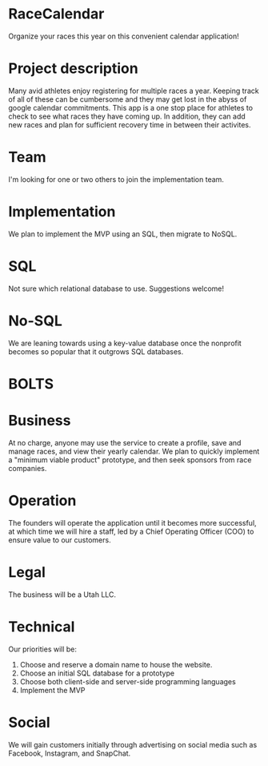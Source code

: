 # RaceCalendar
Organize your races this year on this convenient calendar application!

# Project description
Many avid athletes enjoy registering for multiple races a year. Keeping track of all of these can be cumbersome and they may get lost in the abyss of google calendar commitments. This app is a one stop place for athletes to check to see what races they have coming up. In addition, they can add new races and plan for sufficient recovery time in between their activites. 

# Team
I'm looking for one or two others to join the implementation team. 

# Implementation
We plan to implement the MVP using an SQL, then migrate to NoSQL.

# SQL
Not sure which relational database to use. Suggestions welcome!

# No-SQL
We are leaning towards using a key-value database once the nonprofit becomes so popular that it outgrows SQL databases.

# BOLTS

# Business
At no charge, anyone may use the service to create a profile, save and manage races, and view their yearly calendar. 
We plan to quickly implement a "minimum viable product" prototype, and then seek sponsors from race companies.

# Operation
The founders will operate the application until it becomes more successful, at which time we will hire a staff, led by a Chief Operating Officer (COO) to ensure value to our customers.

# Legal
The business will be a Utah LLC.

# Technical
Our priorities will be:

1. Choose and reserve a domain name to house the website.
2. Choose an initial SQL database for a prototype
3. Choose both client-side and server-side programming languages
4. Implement the MVP

# Social
We will gain customers initially through advertising on social media such as Facebook, Instagram, and SnapChat.
